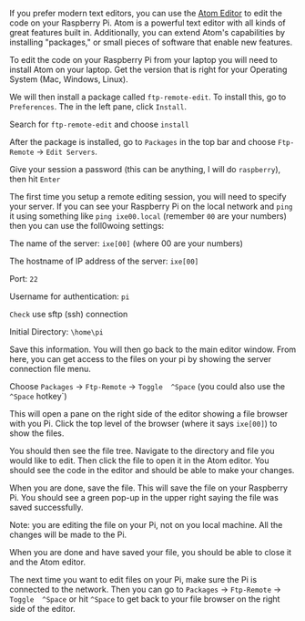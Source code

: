 If you prefer modern text editors, you can use the [Atom Editor](https://atom.io) to edit the code on your Raspberry Pi. Atom is a powerful text editor with all kinds of great features built in. Additionally, you can extend Atom's capabilities by installing "packages," or small pieces of software that enable new features.

To edit the code on your Raspberry Pi from your laptop you will need to install Atom on your laptop. Get the version that is right for your Operating System (Mac, Windows, Linux).

We will then install a package called `ftp-remote-edit`. To install this, go to `Preferences`. The in the left pane, click `Install`.

Search for `ftp-remote-edit` and choose `install`

After the package is installed, go to `Packages` in the top bar and choose `Ftp-Remote` -> `Edit Servers`.

Give your session a password (this can be anything, I will do `raspberry`), then hit `Enter`

The first time you setup a remote editing session, you will need to specify your server. If you can see your Raspberry Pi on the local network and `ping` it using something like `ping ixe00.local` (remember `00` are your numbers) then you can use the foll0woing settings:

The name of the server: `ixe[00]` (where 00 are your numbers)

The hostname of IP address of the server: `ixe[00]`

Port: `22`

Username for authentication: `pi`

`Check` use sftp (ssh) connection

Initial Directory: `\home\pi`

Save this information. You will then go back to the main editor window. From here, you can get access to the files on your pi by showing the server connection file menu.

Choose `Packages` -> `Ftp-Remote` -> `Toggle  ^Space` (you could also use the `^Space` hotkey`)

This will open a pane on the right side of the editor showing a file browser with you Pi. Click the top level of the browser (where it says `ixe[00]`) to show the files.

You should then see the file tree. Navigate to the directory and file you would like to edit. Then click the file to open it in the Atom editor. You should see the code in the editor and should be able to make your changes.

When you are done, save the file. This will save the file on your Raspberry Pi. You should see a green pop-up in the upper right saying the file was saved successfully.

Note: you are editing the file on your Pi, not on you local machine. All the changes will be made to the Pi.

When you are done and have saved your file, you should be able to close it and the Atom editor.

The next time you want to edit files on your Pi, make sure the Pi is connected to the network. Then you can go to `Packages` -> `Ftp-Remote` -> `Toggle  ^Space` or hit `^Space` to get back to your file browser on the right side of the editor. 

